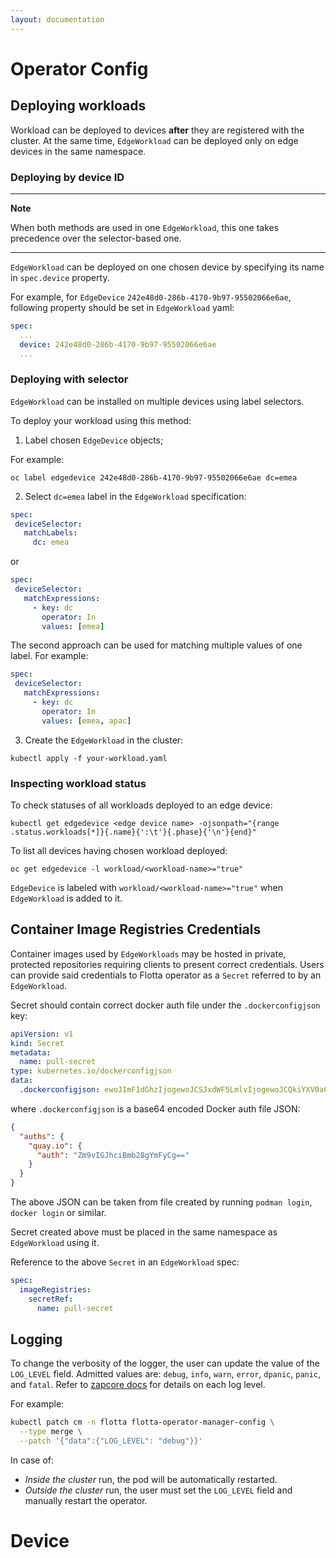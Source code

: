 ```yaml
---
layout: documentation
---
```


# Operator Config

## Deploying workloads

Workload can be deployed to devices **after** they are registered with the
cluster. At the same time, `EdgeWorkload` can be deployed only on edge devices
in the same namespace.

### Deploying by device ID

---
**Note**

When both methods are used in one `EdgeWorkload`, this one takes precedence over the selector-based one.

---

`EdgeWorkload` can be deployed on one chosen device by specifying its name in `spec.device` property.

For example, for `EdgeDevice` `242e48d0-286b-4170-9b97-95502066e6ae`, following property should be set in `EdgeWorkload` yaml:

```yaml
spec:
  ...
  device: 242e48d0-286b-4170-9b97-95502066e6ae
  ...
```

### Deploying with selector

`EdgeWorkload` can be installed on multiple devices using label selectors.

To deploy your workload using this method:

1) Label chosen `EdgeDevice` objects;

 For example:

 `oc label edgedevice 242e48d0-286b-4170-9b97-95502066e6ae dc=emea`

2) Select `dc=emea` label in the `EdgeWorkload` specification:

```yaml
spec:
 deviceSelector:
   matchLabels:
     dc: emea
```
   or
```yaml
spec:
 deviceSelector:
   matchExpressions:
     - key: dc
       operator: In
       values: [emea]
```

The second approach can be used for matching multiple values of one label. For example:
```yaml
spec:
 deviceSelector:
   matchExpressions:
     - key: dc
       operator: In
       values: [emea, apac]
```

3) Create the `EdgeWorkload` in the cluster:

```shell
kubectl apply -f your-workload.yaml
```

### Inspecting workload status

To check statuses of all workloads deployed to an edge device:

```shell
kubectl get edgedevice <edge device name> -ojsonpath="{range .status.workloads[*]}{.name}{':\t'}{.phase}{'\n'}{end}"
```

To list all devices having chosen workload deployed:

```shell
oc get edgedevice -l workload/<workload-name>="true"
```

`EdgeDevice` is labeled with `workload/<workload-name>="true"` when `EdgeWorkload` is added to it.

## Container Image Registries Credentials

Container images used by `EdgeWorkloads` may be hosted in private, protected
repositories requiring clients to present correct credentials. Users can provide
said credentials to Flotta operator as a `Secret` referred to by an
`EdgeWorkload`.

Secret should contain correct docker auth file under the `.dockerconfigjson` key:
```yaml
apiVersion: v1
kind: Secret
metadata:
  name: pull-secret
type: kubernetes.io/dockerconfigjson
data:
  .dockerconfigjson: ewoJImF1dGhzIjogewoJCSJxdWF5LmlvIjogewoJCQkiYXV0aCI6ICJabTl2SUdKaGNpQm1iMjhnWW1GeUNnPT0iCgkJfQoJfQp9Cg==
```

where `.dockerconfigjson` is a base64 encoded Docker auth file JSON:

```json
{
  "auths": {
    "quay.io": {
      "auth": "Zm9vIGJhciBmb28gYmFyCg=="
    }
  }
}
```

The above JSON can be taken from file created by running `podman login`, `docker
login` or similar.

Secret created above must be placed in the same namespace as `EdgeWorkload`
using it.

Reference to the above `Secret` in an `EdgeWorkload` spec:
```yaml
spec:
  imageRegistries:
    secretRef:
      name: pull-secret
```


## Logging

To change the verbosity of the logger, the user can update the value of the `LOG_LEVEL` field.
Admitted values are: 	`debug`, `info`, `warn`, `error`, `dpanic`, `panic`, and `fatal`.
Refer to [zapcore docs](https://github.com/uber-go/zap/blob/v1.15.0/zapcore/level.go#L32) for details on each log level.

For example:

```bash
kubectl patch cm -n flotta flotta-operator-manager-config \
  --type merge \
  --patch '{"data":{"LOG_LEVEL": "debug"}}'
```

In case of:
-  _Inside the cluster_ run, the pod will be automatically restarted.
-  _Outside the cluster_ run, the user must set the `LOG_LEVEL` field and manually restart the operator.


# Device 

